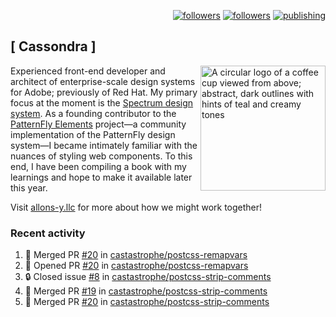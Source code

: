 <p align="right"><a rel="me" href="https://front-end.social/@castastrophe">
    <img alt="followers" title="Follow me on Mastodon" src="https://img.shields.io/mastodon/follow/109297102751309835?domain=https%3A%2F%2Ffront-end.social&label=Follow&logo=mastodon&logoColor=white&style=for-the-badge&labelColor=008080&color=006969"/></a>
  <a href="https://codepen.io/castastrophe/">
    <img alt="followers" title="Follow me on CodePen" src="https://img.shields.io/badge/16-1?color=640464&labelColor=7c007c&style=for-the-badge&logo=codepen&label=Follow"/></a>
<a href="https://castastrophe.medium.com/">
    <img alt="publishing" title="View articles on Medium" src="https://img.shields.io/badge/107-1?color=666&labelColor=444&label=subscribe&logo=medium&logoColor=white&style=for-the-badge"/></a>
</p>

## [&nbsp;Cassondra&nbsp;]

<img align="right" src="https://github-production-user-asset-6210df.s3.amazonaws.com/1840295/253016758-ba468774-1cd3-42c2-8f43-947b5eeb5edf.png" height="200" alt="A circular logo of a coffee cup viewed from above; abstract, dark outlines with hints of teal and creamy tones">

Experienced front-end developer and architect of enterprise-scale design systems for Adobe; previously of Red Hat. My primary focus at the moment is the [Spectrum design system](https://github.com/adobe/spectrum-css). As a founding contributor to the [PatternFly&nbsp;Elements](https://github.com/patternfly/patternfly-elements) project&mdash;a community implementation of the PatternFly design system&mdash;I became intimately familiar with the nuances of styling web components. To this end, I have been compiling a book with my learnings and hope to make it available later this year.

Visit [allons-y.llc](http://allons-y.llc/) for more about how we might work together!

### Recent activity

<!--START_SECTION:activity-->
1. 🎉 Merged PR [#20](https://github.com/castastrophe/postcss-remapvars/pull/20) in [castastrophe/postcss-remapvars](https://github.com/castastrophe/postcss-remapvars)
2. 💪 Opened PR [#20](https://github.com/castastrophe/postcss-remapvars/pull/20) in [castastrophe/postcss-remapvars](https://github.com/castastrophe/postcss-remapvars)
3. 🔒 Closed issue [#8](https://github.com/castastrophe/postcss-strip-comments/issues/8) in [castastrophe/postcss-strip-comments](https://github.com/castastrophe/postcss-strip-comments)
4. 🎉 Merged PR [#19](https://github.com/castastrophe/postcss-strip-comments/pull/19) in [castastrophe/postcss-strip-comments](https://github.com/castastrophe/postcss-strip-comments)
5. 🎉 Merged PR [#20](https://github.com/castastrophe/postcss-strip-comments/pull/20) in [castastrophe/postcss-strip-comments](https://github.com/castastrophe/postcss-strip-comments)
<!--END_SECTION:activity-->
